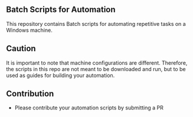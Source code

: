 ## **Batch Scripts for Automation**

This repository contains Batch scripts for automating repetitive tasks on a Windows machine. 

## **Caution**
It is important to note that machine configurations are different. Therefore, the scripts in this repo are not meant to be downloaded and run, but to be used as guides for building your automation.

## **Contribution**
- Please contribute your automation scripts by submitting a PR
